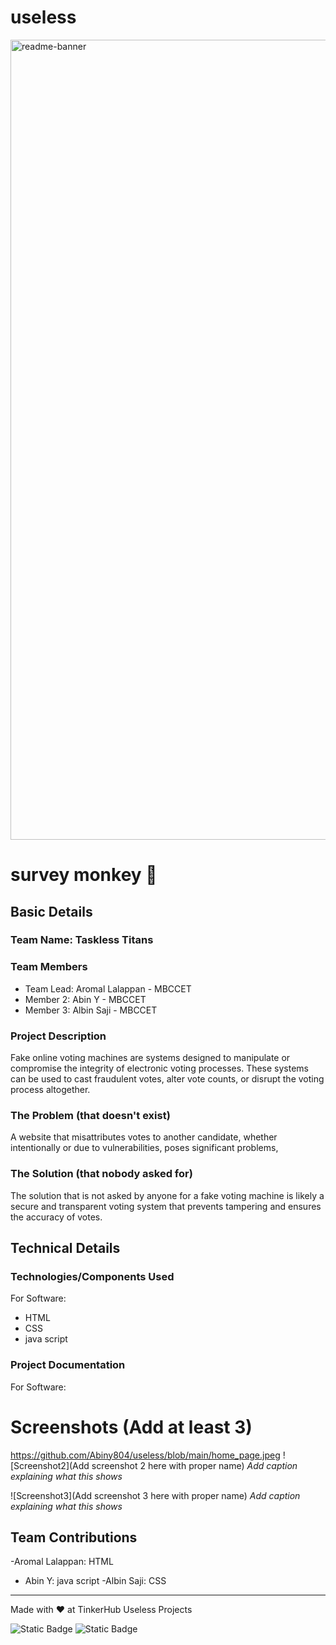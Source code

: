 # useless
<img width="1280" alt="readme-banner" src="https://github.com/user-attachments/assets/35332e92-44cb-425b-9dff-27bcf1023c6c">

# survey monkey 🎯


## Basic Details
### Team Name: Taskless Titans


### Team Members
- Team Lead: Aromal Lalappan - MBCCET
- Member 2: Abin Y - MBCCET
- Member 3: Albin Saji - MBCCET

### Project Description
Fake online voting machines are systems designed to manipulate or compromise the integrity of electronic voting processes. These systems can be used to cast fraudulent votes, alter vote counts, or disrupt the voting process altogether.

### The Problem (that doesn't exist)
A website that misattributes votes to another candidate, whether intentionally or due to vulnerabilities, poses significant problems, 

### The Solution (that nobody asked for)
The solution that is not asked by anyone for a fake voting machine is likely a secure and transparent voting system that prevents tampering and ensures the accuracy of votes. 

## Technical Details
### Technologies/Components Used
For Software:
- HTML
- CSS
- java script




### Project Documentation
For Software:

# Screenshots (Add at least 3)

https://github.com/Abiny804/useless/blob/main/home_page.jpeg
![Screenshot2](Add screenshot 2 here with proper name)
*Add caption explaining what this shows*

![Screenshot3](Add screenshot 3 here with proper name)
*Add caption explaining what this shows*




## Team Contributions
-Aromal Lalappan: HTML
- Abin Y: java script
-Albin Saji: CSS

---
Made with ❤️ at TinkerHub Useless Projects 

![Static Badge](https://img.shields.io/badge/TinkerHub-24?color=%23000000&link=https%3A%2F%2Fwww.tinkerhub.org%2F)
![Static Badge](https://img.shields.io/badge/UselessProject--24-24?link=https%3A%2F%2Fwww.tinkerhub.org%2Fevents%2FQ2Q1TQKX6Q%2FUseless%2520Projects)


